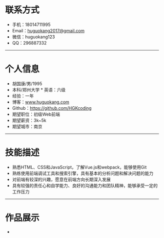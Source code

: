 # 联系方式
* 手机：18014711995  
* Email：huguokang2017@gmail.com  
* 微信：huguokang123  
* QQ：296887332

---

# 个人信息
* 胡国康/男/1995
* 本科/郑州大学
* 英语：六级
* 经验：一年
* 博客：www.huguokang.com
* Github：https://github.com/HGKcoding
* 期望职位：初级Web前端
* 期望薪资：3k~5k
* 期望城市：南京

---

# 技能描述
* 熟悉HTML、CSS和JavaScript，了解Vue.js和webpack，能够使用Git
* 熟练使用前端调试工具和搜索引擎，具有基本的分析问题和解决问题的能力
* 对前端有较深的兴趣，愿意在前端方向长期深入发展
* 具有较强的责任心和自学能力、良好的沟通能力和团队精神，能够承受一定的工作压力

---

# 作品展示
*  
